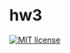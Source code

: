# hw3

[![MIT license](https://img.shields.io/badge/license-MIT-blue.svg)](https://github.com/fp-ctd-itmo/hw3-niki999922/blob/master/hw3/LICENSE)